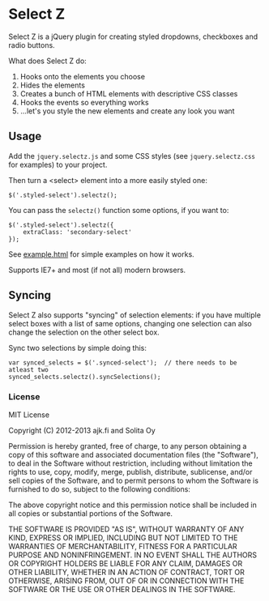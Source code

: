 # Select Z

Select Z is a jQuery plugin for creating styled dropdowns, checkboxes and
radio buttons.

What does Select Z do:

1. Hooks onto the elements you choose
2. Hides the elements
3. Creates a bunch of HTML elements with descriptive CSS classes
4. Hooks the events so everything works
5. ...let's you style the new elements and create any look you want

## Usage

Add the `jquery.selectz.js` and some CSS styles (see `jquery.selectz.css` for examples) to your project.

Then turn a &lt;select> element into a more easily styled one:

	$('.styled-select').selectz();

You can pass the `selectz()` function some options, if you want to:

	$('.styled-select').selectz({
		extraClass: 'secondary-select'
	});

See [example.html](http://rawgithub.com/Darep/Select-Z/master/example.html)
for simple examples on how it works.

Supports IE7+ and most (if not all) modern browsers.

## Syncing

Select Z also supports "syncing" of selection elements: if you have multiple
select boxes with a list of same options, changing one selection can also
change the selection on the other select box.

Sync two selections by simple doing this:

	var synced_selects = $('.synced-select');  // there needs to be atleast two
	synced_selects.selectz().syncSelections();

### License

MIT License

Copyright (C) 2012-2013 ajk.fi and Solita Oy

Permission is hereby granted, free of charge, to any person obtaining a copy of this software and associated documentation files (the "Software"), to deal in the Software without restriction, including without limitation the rights to use, copy, modify, merge, publish, distribute, sublicense, and/or sell copies of the Software, and to permit persons to whom the Software is furnished to do so, subject to the following conditions:

The above copyright notice and this permission notice shall be included in all copies or substantial portions of the Software.

THE SOFTWARE IS PROVIDED "AS IS", WITHOUT WARRANTY OF ANY KIND, EXPRESS OR IMPLIED, INCLUDING BUT NOT LIMITED TO THE WARRANTIES OF MERCHANTABILITY, FITNESS FOR A PARTICULAR PURPOSE AND NONINFRINGEMENT. IN NO EVENT SHALL THE AUTHORS OR COPYRIGHT HOLDERS BE LIABLE FOR ANY CLAIM, DAMAGES OR OTHER LIABILITY, WHETHER IN AN ACTION OF CONTRACT, TORT OR OTHERWISE, ARISING FROM, OUT OF OR IN CONNECTION WITH THE SOFTWARE OR THE USE OR OTHER DEALINGS IN THE SOFTWARE.
